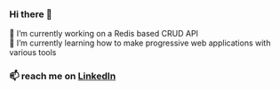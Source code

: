 ### Hi there 👋

<!--
**DrorTsky/DrorTsky** is a ✨ _special_ ✨ repository because its `README.md` (this file) appears on your GitHub profile.

Here are some ideas to get you started:

- 🔭 I’m currently working on ...
- 🌱 I’m currently learning ...
- 👯 I’m looking to collaborate on ...
- 🤔 I’m looking for help with ...
- 💬 Ask me about ...
- 📫 How to reach me: ...
- 😄 Pronouns: ...
- ⚡ Fun fact: ...
-->
🔭 I’m currently working on a Redis based CRUD API <br>
🌱 I’m currently learning how to make progressive web applications with various tools
### 📫 reach me on [LinkedIn](https://www.linkedin.com/in/dror-tartakovsky/) 
